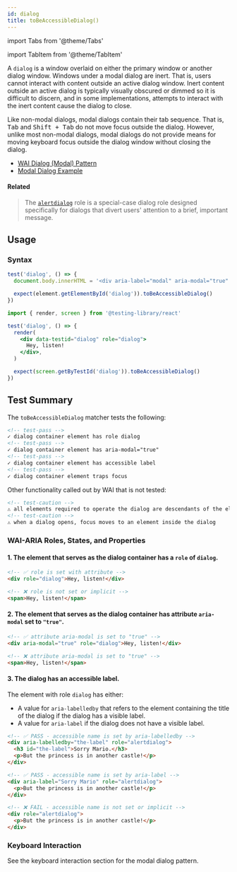 ```yaml
---
id: dialog
title: toBeAccessibleDialog()
---
```


import Tabs from '@theme/Tabs'

import TabItem from '@theme/TabItem'

A `dialog` is a window overlaid on either the primary window or another dialog window. Windows under a modal dialog are inert. That is, users cannot interact with content outside an active dialog window. Inert content outside an active dialog is typically visually obscured or dimmed so it is difficult to discern, and in some implementations, attempts to interact with the inert content cause the dialog to close.

Like non-modal dialogs, modal dialogs contain their tab sequence. That is, <kbd>Tab</kbd> and <kbd>Shift + Tab</kbd> do not move focus outside the dialog. However, unlike most non-modal dialogs, modal dialogs do not provide means for moving keyboard focus outside the dialog window without closing the dialog.

- [WAI Dialog (Modal) Pattern](https://www.w3.org/WAI/ARIA/apg/patterns/dialogmodal/)
- [Modal Dialog Example](https://www.w3.org/WAI/ARIA/apg/example-index/dialog-modal/dialog.html)

#### Related

> The [`alertdialog`](/matchers/alertdialog) role is a special-case dialog role designed specifically for dialogs that divert users' attention to a brief, important message.

## Usage

### Syntax

<Tabs>
<TabItem label="Vanilla JS" value="js">

```js
test('dialog', () => {
  document.body.innerHTML = '<div aria-label="modal" aria-modal="true" id="dialog" role="dialog">👍</div>'

  expect(element.getElementById('dialog')).toBeAccessibleDialog()
})
```

</TabItem>
<TabItem default label="React + Testing Library" value="rtl">

```jsx
import { render, screen } from '@testing-library/react'

test('dialog', () => {
  render(
    <div data-testid="dialog" role="dialog">
      Hey, listen!
    </div>,
  )

  expect(screen.getByTestId('dialog')).toBeAccessibleDialog()
})
```

</TabItem>
</Tabs>

## Test Summary

The `toBeAccessibleDialog` matcher tests the following:

```html
<!-- test-pass -->
✓ dialog container element has role dialog
<!-- test-pass -->
✓ dialog container element has aria-modal="true"
<!-- test-pass -->
✓ dialog container element has accessible label
<!-- test-pass -->
✓ dialog container element traps focus
```

Other functionality called out by WAI that is not tested:

```html
<!-- test-caution -->
⚠ all elements required to operate the dialog are descendants of the element that has role dialog
<!-- test-caution -->
⚠ when a dialog opens, focus moves to an element inside the dialog
```

### WAI-ARIA Roles, States, and Properties

#### 1. The element that serves as the dialog container has a `role` of `dialog`.

```html
<!-- ✅ role is set with attribute -->
<div role="dialog">Hey, listen!</div>

<!-- ❌ role is not set or implicit -->
<span>Hey, listen!</span>
```

#### 2. The element that serves as the dialog container has attribute `aria-modal` set to `"true"`.

```html
<!-- ✅ attribute aria-modal is set to "true" -->
<div aria-modal="true" role="dialog">Hey, listen!</div>

<!-- ❌ attribute aria-modal is set to "true" -->
<span>Hey, listen!</span>
```

#### 3. The dialog has an accessible label.

The element with role `dialog` has either:

- A value for `aria-labelledby` that refers to the element containing the title of the dialog if the dialog has a visible label.
- A value for `aria-label` if the dialog does not have a visible label.

```html
<!-- ✅ PASS - accessible name is set by aria-labelledby -->
<div aria-labelledby="the-label" role="alertdialog">
  <h3 id="the-label">Sorry Mario.</h3>
  <p>But the princess is in another castle!</p>
</div>

<!-- ✅ PASS - accessible name is set by aria-label -->
<div aria-label="Sorry Mario" role="alertdialog">
  <p>But the princess is in another castle!</p>
</div>

<!-- ❌ FAIL - accessible name is not set or implicit -->
<div role="alertdialog">
  <p>But the princess is in another castle!</p>
</div>
```

### Keyboard Interaction

See the keyboard interaction section for the modal dialog pattern.
